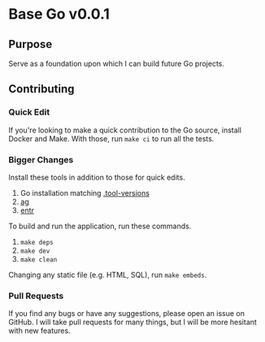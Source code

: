 # Base Go v0.0.1

## Purpose

Serve as a foundation upon which I can build future Go projects.

## Contributing

### Quick Edit

If you're looking to make a quick contribution to the Go source, install Docker and Make.
With those, run `make ci` to run all the tests.

### Bigger Changes

Install these tools in addition to those for quick edits.

1. Go installation matching [.tool-versions](./.tool-versions)
1. [ag](https://geoff.greer.fm/ag/)
1. [entr](http://entrproject.org/)

To build and run the application, run these commands.

1. `make deps`
1. `make dev`
1. `make clean`

Changing any static file (e.g. HTML, SQL), run `make embeds`.

### Pull Requests

If you find any bugs or have any suggestions, please open an issue on GitHub.
I will take pull requests for many things, but I will be more hesitant with new features.
